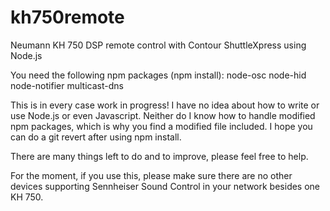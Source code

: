 # kh750remote
Neumann KH 750 DSP remote control with Contour ShuttleXpress using Node.js

You need the following npm packages (npm install):
node-osc
node-hid
node-notifier
multicast-dns

This is in every case work in progress! I have no idea about how to write or use Node.js or even Javascript.
Neither do I know how to handle modified npm packages, which is why you find a modified file included. I hope you can do a git revert after using npm install.

There are many things left to do and to improve, please feel free to help.

For the moment, if you use this, please make sure there are no other devices supporting Sennheiser Sound Control in your network besides one KH 750.


